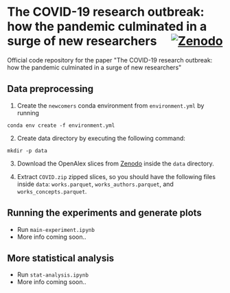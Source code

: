# The COVID-19 research outbreak: how the pandemic culminated in a surge of new researchers &nbsp; &nbsp; [![Zenodo](https://zenodo.org/badge/DOI/xxx.svg)](https://doi.org/xxxx)



Official code repository for the paper "The COVID-19 research outbreak: how the pandemic culminated in a surge of new researchers"

## Data preprocessing
1. Create the `newcomers` conda environment from `environment.yml` by running 
```
conda env create -f environment.yml
```

2. Create data directory by executing the following command:
```
mkdir -p data
```

3. Download the OpenAlex slices from [Zenodo](https://doi.org/xxxx) inside the `data` directory. 


4. Extract `COVID.zip` zipped slices, so you should have the following files inside `data`: 
`works.parquet`, `works_authors.parquet`, and `works_concepts.parquet`.   

## Running the experiments and generate plots 
* Run `main-experiment.ipynb` 
* More info coming soon..

## More statistical analysis
* Run `stat-analysis.ipynb`
* More info coming soon..
